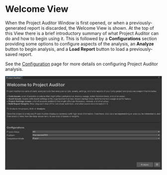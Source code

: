 <a name="WelcomeView"></a>
# Welcome View
When the Project Auditor Window is first opened, or when a previously-generated report is discarded, the Welcome View is
shown. At the top of this View there is a brief introductory summary of what Project Auditor can do and how to begin
using it. This is followed by a **Configurations** section providing some options to configure aspects of the analysis,
an **Analyze** button to begin analysis, and a **Load Report** button to load a previously-saved report.

See the [Configuration](Configuration.md) page for more details on configuring Project Auditor analysis. 

<img src="images/welcome.png">

